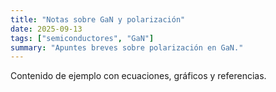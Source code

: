 ```yaml
---
title: "Notas sobre GaN y polarización"
date: 2025-09-13
tags: ["semiconductores", "GaN"]
summary: "Apuntes breves sobre polarización en GaN."
---
```


Contenido de ejemplo con ecuaciones, gráficos y referencias.
